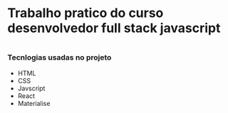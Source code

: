 <h1>Trabalho pratico do curso desenvolvedor full stack javascript<h1>

<h3>Tecnlogias usadas no projeto</h3>

<ul>
<li>HTML</li>
<li>CSS</li>
<li>Javscript</li>
<li>React</li>
<li>Materialise</li>
</ul>
